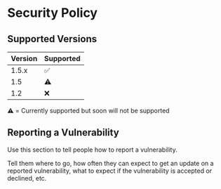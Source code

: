 # Security Policy

## Supported Versions


| Version | Supported          |
| ------- | ------------------ |
| 1.5.x   | :white_check_mark: |
| 1.5     | :warning:          |
| 1.2     | :x:                |

:warning: = Currently supported but soon will not be supported 

## Reporting a Vulnerability

Use this section to tell people how to report a vulnerability.

Tell them where to go, how often they can expect to get an update on a
reported vulnerability, what to expect if the vulnerability is accepted or
declined, etc.
